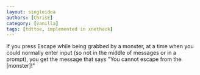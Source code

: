 ```yaml
---
layout: singleidea
authors: [ChrisE]
category: [vanilla]
tags: [tdttoe, implemented in xnethack]
---
```

If you press Escape while being grabbed by a monster, at a time when you could normally enter input (so not in the middle of messages or in a prompt), you get the message that says "You cannot escape from the [monster]!"
